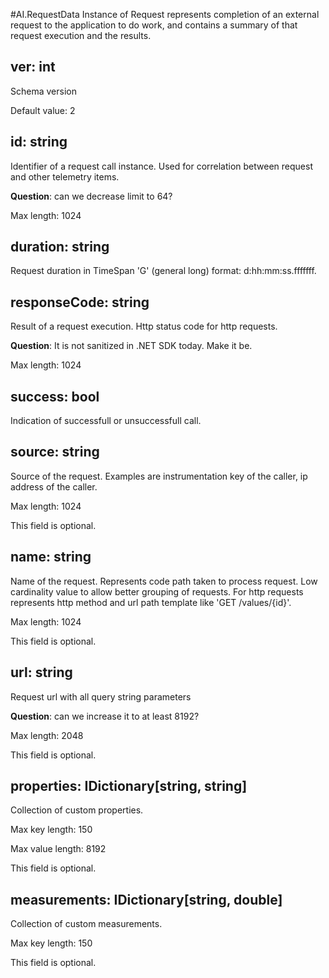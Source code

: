 
#AI.RequestData
Instance of Request represents completion of an external request to the application to do work, and contains a summary of that request execution and the results.
## ver: int
Schema version

Default value: 2

## id: string
Identifier of a request call instance. Used for correlation between request and other telemetry items.

**Question**: can we decrease limit to 64?

Max length: 1024

## duration: string
Request duration in TimeSpan 'G' (general long) format: d:hh:mm:ss.fffffff.

## responseCode: string
Result of a request execution. Http status code for http requests.

**Question**: It is not sanitized in .NET SDK today. Make it be.

Max length: 1024

## success: bool
Indication of successfull or unsuccessfull call.

## source: string
Source of the request. Examples are instrumentation key of the caller, ip address of the caller.

Max length: 1024

This field is optional.

## name: string
Name of the request. Represents code path taken to process request. Low cardinality value to allow better grouping of requests. For http requests represents http method and url path template like 'GET /values/{id}'.

Max length: 1024

This field is optional.

## url: string
Request url with all query string parameters

**Question**: can we increase it to at least 8192?

Max length: 2048

This field is optional.

## properties: IDictionary[string, string]
Collection of custom properties.

Max key length: 150

Max value length: 8192

This field is optional.

## measurements: IDictionary[string, double]
Collection of custom measurements.

Max key length: 150

This field is optional.

